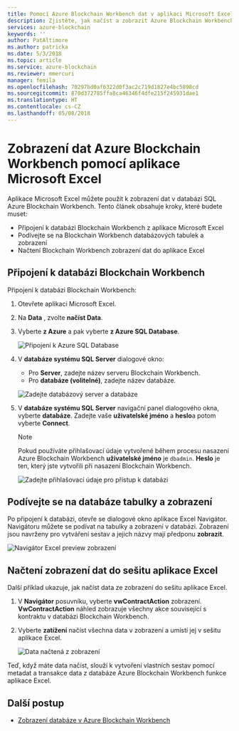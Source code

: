 ```yaml
---
title: Pomocí Azure Blockchain Workbench dat v aplikaci Microsoft Excel
description: Zjistěte, jak načíst a zobrazit Azure Blockchain Workbench SQL DB data v aplikaci Microsoft Excel.
services: azure-blockchain
keywords: ''
author: PatAltimore
ms.author: patricka
ms.date: 5/3/2018
ms.topic: article
ms.service: azure-blockchain
ms.reviewer: mmercuri
manager: femila
ms.openlocfilehash: 70297bd0af6322d0f3ac2c719d1827e4bc5898cd
ms.sourcegitcommit: 870d372785ffa8ca46346f4dfe215f245931dae1
ms.translationtype: HT
ms.contentlocale: cs-CZ
ms.lasthandoff: 05/08/2018
---
```

# <a name="view-azure-blockchain-workbench-data-with-microsoft-excel"></a>Zobrazení dat Azure Blockchain Workbench pomocí aplikace Microsoft Excel

Aplikace Microsoft Excel můžete použít k zobrazení dat v databázi SQL Azure Blockchain Workbench. Tento článek obsahuje kroky, které budete muset:

* Připojení k databázi Blockchain Workbench z aplikace Microsoft Excel
* Podívejte se na Blockchain Workbench databázových tabulek a zobrazení
* Načtení Blockchain Workbench zobrazení dat do aplikace Excel

## <a name="connect-to-the-blockchain-workbench-database"></a>Připojení k databázi Blockchain Workbench

Připojení k databázi Blockchain Workbench:

1. Otevřete aplikaci Microsoft Excel.
2. Na **Data** , zvolte **načíst Data**.
3. Vyberte **z Azure** a pak vyberte **z Azure SQL Database**.

   ![Připojení k Azure SQL Database](media/blockchain-workbench-data-excel/connect-sql-db.png)

4. V **databáze systému SQL Server** dialogové okno:

    * Pro **Server**, zadejte název serveru Blockchain Workbench.
    * Pro **databáze (volitelné)**, zadejte název databáze.

   ![Zadejte databázový server a databáze](media/blockchain-workbench-data-excel/provide-server-db.png)

5. V **databáze systému SQL Server** navigační panel dialogového okna, vyberte **databáze**. Zadejte vaše **uživatelské jméno** a **heslo**a potom vyberte **Connect**.

    > [!NOTE]
    > Pokud používáte přihlašovací údaje vytvořené během procesu nasazení Azure Blockchain Workbench **uživatelské jméno** je `dbadmin`. **Heslo** je ten, který jste vytvořili při nasazení Blockchain Workbench.
    
   ![Zadejte přihlašovací údaje pro přístup k databázi](media/blockchain-workbench-data-excel/provide-credentials.png)

## <a name="look-at-database-tables-and-views"></a>Podívejte se na databáze tabulky a zobrazení

Po připojení k databázi, otevře se dialogové okno aplikace Excel Navigátor. Navigátoru můžete se podívat na tabulky a zobrazení v databázi. Zobrazení jsou navrženy pro vytváření sestav a jejich názvy mají předponu **zobrazit**.

   ![Navigátor Excel preview zobrazení](media/blockchain-workbench-data-excel/excel-navigator.png)

## <a name="load-view-data-into-an-excel-workbook"></a>Načtení zobrazení dat do sešitu aplikace Excel

Další příklad ukazuje, jak načíst data ze zobrazení do sešitu aplikace Excel.

1. V **Navigátor** posuvníku, vyberte **vwContractAction** zobrazení. **VwContractAction** náhled zobrazuje všechny akce související s kontraktu v databázi Blockchain Workbench.
2. Vyberte **zatížení** načíst všechna data v zobrazení a umístí jej v sešitu aplikace Excel.

   ![Data načtená z zobrazení](media/blockchain-workbench-data-excel/view-data.png)

Teď, když máte data načíst, slouží k vytvoření vlastních sestav pomocí metadat a transakce data z databáze Azure Blockchain Workbench funkce aplikace Excel.

## <a name="next-steps"></a>Další postup

* [Zobrazení databáze v Azure Blockchain Workbench](blockchain-workbench-database-views.md)